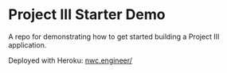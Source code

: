 # Project III Starter Demo

A repo for demonstrating how to get started building a Project III application.

Deployed with Heroku: [nwc.engineer/](http://www.nwc.engineer/)

